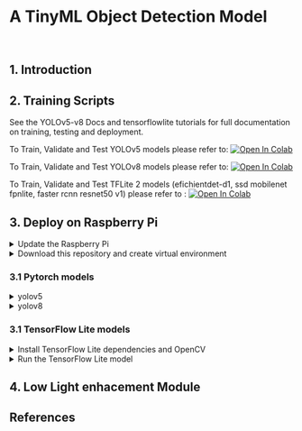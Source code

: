# A TinyML Object Detection Model
<br/> 

## 1. Introduction

## 2. Training Scripts

See the YOLOv5-v8 Docs and tensorflowlite tutorials for full documentation on training, testing and deployment.

To Train, Validate and Test YOLOv5 models please refer to: [![Open In Colab](https://colab.research.google.com/assets/colab-badge.svg)]()

To Train, Validate and Test YOLOv8 models please refer to: [![Open In Colab](https://colab.research.google.com/assets/colab-badge.svg)]()

To Train, Validate and Test TFLite 2 models (efichientdet-d1, ssd mobilenet fpnlite, faster rcnn resnet50 v1) please refer to : [![Open In Colab](https://colab.research.google.com/assets/colab-badge.svg)]()

## 3. Deploy on Raspberry Pi 
<details>
<summary>Update the Raspberry Pi</summary>

On a termonal run the command to update the Raspberry Pi:
```
sudo apt-get update
sudo apt-get dist-upgrade
```

Then, enable the camera interface on raspberry-pi:
```
sudo raspi-config
```
Select the Interfaces tab and Enable the camera interface. and reboot the Raspberry Pi.

</details>

<details>
<summary>Download this repository and create virtual environment</summary>

Tap the command to clone this repository:

```
# git clone https://github.com/lamao-ab/tinyml-object-detection-models.git
```

rename the folder to "wkspace" and then enter into it:

```
# mv tinyml-Object-Detection-models wkspace
# cd wkspace
```

Install virtualenv :

```
# sudo pip install virtualenv
```

Then, create and activate the "wkspace-env" virtual environment, which will contain all the package libraries for this environment:

```
# python -m venv wkspace-env
```

```
# source wkspace-env/bin/activate
```
</summary>
</details>

### 3.1 Pytorch models

<details>
<summary>yolov5</summary>
  
Install ultralytics pip package
```
pip install ultralytics
```

Clone repo and install requirements.txt.

```
git clone https://github.com/ultralytics/yolov5  
cd yolov5
pip install -r requirements.txt 
```
Run Inference   
``` 
python detect.py --data /home/pi/wkspace/demo/SOD-2/data.yaml --source /home/pi/wkspace/demo/SOD-2/test/images/ --weights /home/pi/wkspace/demo/yolov5n.py  --imgsz 640 --conf 0.25
```
</details>

<details>
<summary>yolov8</summary>

Install ultralytics </summary>  
```
# pip install ultralytics==8.0.20
# pip install --upgrade ultralytics
```

Run Inference>

```
# cd yolov8
# yolo task=detect mode=predict source= /home/pi/wkspace/demo/SOD-2/test/images/  model=/home/pi/wkspace/demo/yolov8n.pt data=/home/pi/wkspace/demo/SOD-2/data.yaml imgsz=640 conf=0.25 save=True 
```
</details>



### 3.1 TensorFlow Lite models

<details>
<summary>Install TensorFlow Lite dependencies and OpenCV</summary>
  
```
# pip install tensorflow opencv-python protobuf==3.20.*
```
</details>

<details>
<summary>Run the TensorFlow Lite model</summary>
Run the real-time webcam detection script by executing the following command from inside the /home/pi/wkspace directory.
demo is a folder that contain the model file and label classes file. 
  
```
# python detection_webcam_voice.py --modeldir=demo
```
</details>

## 4. Low Light enhacement Module

## References


